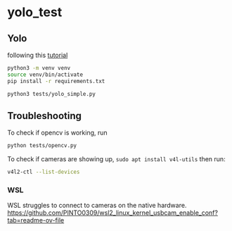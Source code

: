 # yolo_test

## Yolo
following this [tutorial](https://docs.ultralytics.com/quickstart/)

```bash
python3 -m venv venv
source venv/bin/activate
pip install -r requirements.txt

python3 tests/yolo_simple.py
```

## Troubleshooting

To check if opencv is working, run 
```bash
python tests/opencv.py
```

To check if cameras are showing up, `sudo apt install v4l-utils` then run: 
```bash
v4l2-ctl --list-devices 
```

### WSL

WSL struggles to connect to cameras on the native hardware.
https://github.com/PINTO0309/wsl2_linux_kernel_usbcam_enable_conf?tab=readme-ov-file
